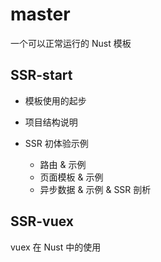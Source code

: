 # master

一个可以正常运行的 Nust 模板


## SSR-start

+ 模板使用的起步

+ 项目结构说明

+ SSR 初体验示例
  + 路由 & 示例
  + 页面模板 & 示例
  + 异步数据 & 示例 & SSR 剖析

## SSR-vuex

vuex 在 Nust 中的使用
